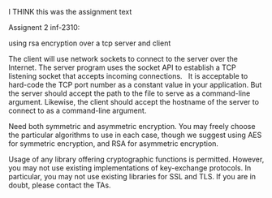 I THINK this was the assignment text

Assignent 2 inf-2310:

using rsa encryption over a tcp server and client

The client will use network sockets to connect to the server over the Internet. 
The server program uses the socket API to establish a TCP listening socket that accepts incoming connections.  
It is acceptable to hard-code the TCP port number as a constant value in your application. 
But the server should accept the path to the file to serve as a command-line argument. 
Likewise, the client should accept the hostname of the server to connect to as a command-line argument.

Need both symmetric and asymmetric encryption.
You may freely choose the particular algorithms to use in each case, though we suggest using AES for symmetric encryption, and RSA for asymmetric encryption. 

Usage of any library offering cryptographic functions is permitted. 
However, you may not use existing implementations of key-exchange protocols. 
In particular, you may not use existing libraries for SSL and TLS. 
If you are in doubt, please contact the TAs.
